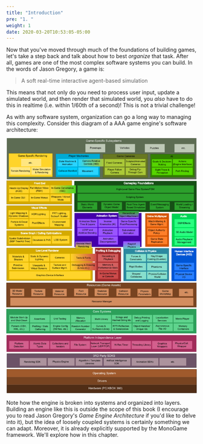 ```yaml
---
title: "Introduction"
pre: "1. "
weight: 1
date: 2020-03-20T10:53:05-05:00
---
```


Now that you've moved through much of the foundations of building games, let's take a step back and talk about how to best _organize_ that task.  After all, games are one of the most complex software systems you can build.  In the words of Jason Gregory, a game is:

> A soft real-time interactive agent-based simulation

This means that not only do you need to process user input, update a simulated world, and then render that simulated world, you _also_ have to do this in realtime (i.e. within 1/60th of a second)!  This is not a trivial challenge!  

As with any software system, organization can go a long way to managing this complexity.  Consider this diagram of a AAA game engine's software architecture:

![Software Engine Architecture](/images/7.1.1.png)

Note how the engine is broken into systems and organized into layers.  Building an engine like this is outside the scope of this book (I encourage you to read Jason Gregory's _Game Engine Architecture_ if you'd like to delve into it), but the idea of loosely coupled systems is certainly something we can adapt.  Moreover, it is already explicitly supported by the MonoGame framework.  We'll explore how in this chapter.